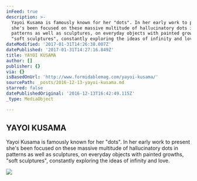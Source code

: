 ```yaml
---
inFeed: true
description: >-
  Yayoi Kusama is famously known for her "dots". In her early work to present
  she's been focused on these massive multitude of hallucinatory dots in
  patterns as well as sculptures, on everyday objects with painted growths,
  "soft sculptures", constantly exploring the ideas of infinity and love.
dateModified: '2017-01-31T14:26:38.007Z'
datePublished: '2017-01-31T14:27:16.849Z'
title: YAYOI KUSAMA
author: []
publisher: {}
via: {}
isBasedOnUrl: 'http://www.formidablemag.com/yayoi-kusama/'
sourcePath: _posts/2016-12-13-yayoi-kusama.md
starred: false
datePublishedOriginal: '2016-12-13T16:42:49.115Z'
_type: MediaObject

---
```

<article style=""><h1>YAYOI KUSAMA</h1><p>Yayoi Kusama is famously known for her "dots". In her early work to present she's been focused on these massive multitude of hallucinatory dots in patterns as well as sculptures, on everyday objects with painted growths, "soft sculptures", constantly exploring the ideas of infinity and love.</p><img src="http://www.formidablemag.com/wp-content/uploads/2014/01/kusama_400.jpg" /></article>